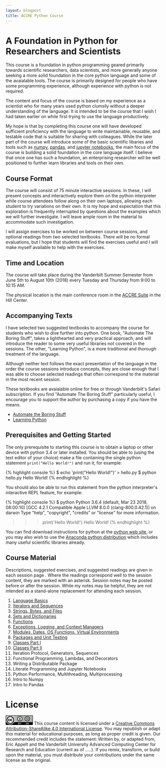 ```yaml
---
layout: blogpost
title: ACCRE Python Course
---
```


# A Foundation in Python for Researchers and Scientists 

This course is a foundation in python programming geared primarily
towards scientific researchers, data scientists, and more generally
anyone seeking a more solid foundation in the core python language
and some of the avaialable tools. The course is primarily designed
for people who have some programming experience, although experience
with python is not required.

The content and focus of the course is based on my experience as
a scientist who for many years used python clumsily without a deeper
understanding of the language. It is intended to be the course that
I wish I had taken earlier on while first trying to use the language
productively.

My hope is that by completing this course one will have developed
sufficient proficiency with the language to write maintainable,
reusable, and testable code that is suitable for sharing with
colleagues. While the later part of the course will introduce some of
the basic scientific libaries and tools such as
[numpy](http://www.numpy.org/), [pandas](https://pandas.pydata.org/),
and [jupyter notebooks](http://jupyter.org/),
the main focus of the course is building a solid foundation in the
core language itself. I believe that once one has such a foundation,
an enterprising researcher will be well positioned to further
learn libraries and tools on their own.

## Course Format

The course will consist of 75 minute interactive sessions. In these,
I will present concepts and interactively explore them on the python
interpreter while course attendees follow along on their own laptops,
allowing each student to try variations on their own. It is my hope
and expectation that this exploration is frequently interrupted by
questions about the examples which we will further investigate. I will
leave ample room in the material to accommodate such investigation.

I will assign exercises to be worked on between course sessions, and
optional readings from two selected textbooks. There will be no formal
evaluations, but I hope that students will find the exercises useful and
I will make myself available to help with the exercises.

## Time and Location

The course will take place during the Vanderbilt Summer Semester from
June 5th to August 10th (2018) every Tuesday and Thursday from
9:00 to 10:15 AM.

The physical location is the main conference room in the
[ACCRE Suite](https://www.vanderbilt.edu/accre/location/) in the
Hill Center.

## Accompanying Texts

I have selected two suggested textbooks to accompany the course for students
who wish to dive further into python. One book, "Automate The Boring Stuff",
takes a lighthearted and very practical approach, and will introduce the reader
to some very useful libraries not covered in the sessions. The other,
"Learning Python", is a more traditional and thorough treatment of the language.

Although neither text follows the exact presentation of the language in the order
the course sessions introduce concepts, they are close enough that
I was able to choose selected readings that often correspond to the
material in the most recent session.

These textbooks are avaialable online for free or through Vanderbilt's Safari
subscription. If you find "Automate The Boring Stuff" particularly useful, I
encourage you to support the author by purchasing a copy if you have the means.

* [Automate the Boring Stuff](https://automatetheboringstuff.com/)
* [Learning Python](https://www.safaribooksonline.com/library/view/learning-python-5th/9781449355722/)

## Prerequisites and Getting Started

The only prerequisite to starting this course is to obtain a laptop or
other device with python 3.4 or later installed. You should be able to
(using the text editor of your choice) make a file containing the single
python statement `print("Hello World!")` and run it, for example:

{% highlight console %}
$ echo 'print("Hello World!")' > hello.py
$ python hello.py
Hello World!
{% endhighlight %}

You should also be able to run this statement from the python interpreter's
interactive REPL feature, for example:

{% highlight console %}
$ python
Python 3.6.4 (default, Mar 23 2018, 08:00:10) 
[GCC 4.2.1 Compatible Apple LLVM 8.0.0 (clang-800.0.42.1)] on darwin
Type "help", "copyright", "credits" or "license" for more information.
>>> print('Hello World!')
Hello World!
{% endhighlight %}

You can find download instructions for python at the
[python web site](https://www.python.org/), or you may also wish to use
the [Anaconda python distribution](https://www.anaconda.com/download/) which
includes many useful scientific libraries already.

## Course Material

Descriptions, suggested exercises, and suggested readings are given
in each session page . Where the readings correspond well to the session
content, they are marked with an asterisk. Session notes
may be posted before or after the
session. While my notes may be helpful, they are not intended as a stand-alone
replacement for attending each session.

1. [Language Basics](session1.html)
1. [Iterators and Sequences](session2.html)
1. [Strings, Bytes, and Files](session3.html)
1. [Sets and Dictionaries](session4.html)
1. [Functions](session5.html)
1. [Exceptions, Logging, and Context Managers](session6.html)
1. [Modules, Dates, OS Functions, Virtual Environments](session7.html)
1. [Packages and Unit Testing](session8.html)
1. [Classes Part I](session9.html)
1. [Classes Part II](session10.html)
1. Iteration Protocol, Generators, Sequences
1. Functional Programming, Lambdas, and Decorators
1. Writing a Distributable Package
1. Literate Programming and Jupyter Notebooks
1. Python Performance, Multithreading, Multiprocessing
1. Intro to Numpy
1. Intro to Pandas

# License

![CC BY-SA](license.png) This course content is licensed under a 
[Creative Commons Attribution-ShareAlike 4.0 International License](https://creativecommons.org/licenses/by-sa/4.0/).
You may republish or adapt this material for educational purposes, as
long as proper credit is given. Our recommended credit includes the statement:
Written by, or adapted from, Eric Appelt and the Vanderbilt University
Advanced Computing Center for Research and Education (current as of .....).
If you remix, transform, or build upon the material, you must
distribute your contributions under the same license as the original.
